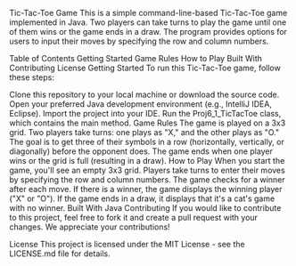 Tic-Tac-Toe Game
This is a simple command-line-based Tic-Tac-Toe game implemented in Java. Two players can take turns to play the game until one of them wins or the game ends in a draw. The program provides options for users to input their moves by specifying the row and column numbers.

Table of Contents
Getting Started
Game Rules
How to Play
Built With
Contributing
License
Getting Started
To run this Tic-Tac-Toe game, follow these steps:

Clone this repository to your local machine or download the source code.
Open your preferred Java development environment (e.g., IntelliJ IDEA, Eclipse).
Import the project into your IDE.
Run the Proj6_1_TicTacToe class, which contains the main method.
Game Rules
The game is played on a 3x3 grid.
Two players take turns: one plays as "X," and the other plays as "O."
The goal is to get three of their symbols in a row (horizontally, vertically, or diagonally) before the opponent does.
The game ends when one player wins or the grid is full (resulting in a draw).
How to Play
When you start the game, you'll see an empty 3x3 grid.
Players take turns to enter their moves by specifying the row and column numbers.
The game checks for a winner after each move.
If there is a winner, the game displays the winning player ("X" or "O").
If the game ends in a draw, it displays that it's a cat's game with no winner.
Built With
Java
Contributing
If you would like to contribute to this project, feel free to fork it and create a pull request with your changes. We appreciate your contributions!

License
This project is licensed under the MIT License - see the LICENSE.md file for details.
